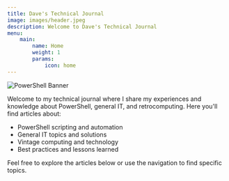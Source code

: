 ```yaml
---
title: Dave's Technical Journal
image: images/header.jpeg
description: Welcome to Dave's Technical Journal
menu:
    main:
        name: Home
        weight: 1
        params:
            icon: home
---
```


![PowerShell Banner](/images/header.jpeg)

Welcome to my technical journal where I share my experiences and knowledge about PowerShell, general IT, and retrocomputing. Here you'll find articles about:

* PowerShell scripting and automation
* General IT topics and solutions
* Vintage computing and technology
* Best practices and lessons learned

Feel free to explore the articles below or use the navigation to find specific topics.
